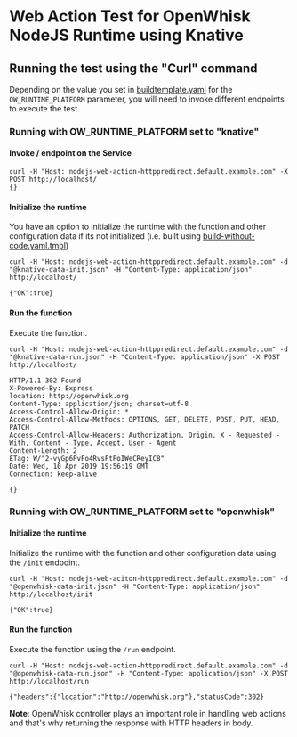 <!--
#
# Licensed to the Apache Software Foundation (ASF) under one or more
# contributor license agreements.  See the NOTICE file distributed with
# this work for additional information regarding copyright ownership.
# The ASF licenses this file to You under the Apache License, Version 2.0
# (the "License"); you may not use this file except in compliance with
# the License.  You may obtain a copy of the License at
#
#     http://www.apache.org/licenses/LICENSE-2.0
#
# Unless required by applicable law or agreed to in writing, software
# distributed under the License is distributed on an "AS IS" BASIS,
# WITHOUT WARRANTIES OR CONDITIONS OF ANY KIND, either express or implied.
# See the License for the specific language governing permissions and
# limitations under the License.
#
-->

# Web Action Test for OpenWhisk NodeJS Runtime using Knative

## Running the test using the "Curl" command

Depending on the value you set in [buildtemplate.yaml](../../../../../core/nodejsActionBase/buildtemplate.yaml) for the ```OW_RUNTIME_PLATFORM``` parameter, you will need to invoke different endpoints to execute the test.

### Running with OW_RUNTIME_PLATFORM set to "knative"

#### Invoke / endpoint on the Service

```
curl -H "Host: nodejs-web-action-httppredirect.default.example.com" -X POST http://localhost/
{}
```

#### Initialize the runtime

You have an option to initialize the runtime with the function and other configuration data if its not initialized (i.e. built using [build-without-code.yaml.tmpl](build-without-code.yaml.tmpl))

```
curl -H "Host: nodejs-web-action-httppredirect.default.example.com" -d "@knative-data-init.json" -H "Content-Type: application/json" http://localhost/

{"OK":true}
```

#### Run the function

Execute the function.

```
curl -H "Host: nodejs-web-action-httppredirect.default.example.com" -d "@knative-data-run.json" -H "Content-Type: application/json" -X POST http://localhost/

HTTP/1.1 302 Found
X-Powered-By: Express
location: http://openwhisk.org
Content-Type: application/json; charset=utf-8
Access-Control-Allow-Origin: *
Access-Control-Allow-Methods: OPTIONS, GET, DELETE, POST, PUT, HEAD, PATCH
Access-Control-Allow-Headers: Authorization, Origin, X - Requested - With, Content - Type, Accept, User - Agent
Content-Length: 2
ETag: W/"2-vyGp6PvFo4RvsFtPoIWeCReyIC8"
Date: Wed, 10 Apr 2019 19:56:19 GMT
Connection: keep-alive

{}
```


### Running with OW_RUNTIME_PLATFORM set to "openwhisk"

#### Initialize the runtime

Initialize the runtime with the function and other configuration data using the ```/init``` endpoint.

```
curl -H "Host: nodejs-web-aciton-httppredirect.default.example.com" -d "@openwhisk-data-init.json" -H "Content-Type: application/json" http://localhost/init

{"OK":true}
```

#### Run the function

Execute the function using the ```/run``` endpoint.

```
curl -H "Host: nodejs-web-action-httppredirect.default.example.com" -d "@openwhisk-data-run.json" -H "Content-Type: application/json" -X POST http://localhost/run

{"headers":{"location":"http://openwhisk.org"},"statusCode":302}
```

**Note**: OpenWhisk controller plays an important role in handling web actions and that's why returning the response with HTTP headers in body.
